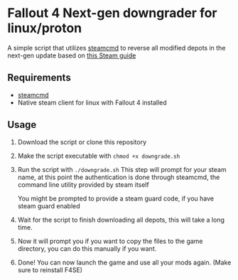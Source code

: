 # Fallout 4 Next-gen downgrader for linux/proton

A simple script that utilizes [steamcmd](https://developer.valvesoftware.com/wiki/SteamCMD) to reverse all modified depots in the next-gen update
based on [this Steam guide](https://steamcommunity.com/sharedfiles/filedetails/?id=3232095313)

## Requirements

- [steamcmd](https://developer.valvesoftware.com/wiki/SteamCMD#Linux)
- Native steam client for linux with Fallout 4 installed

## Usage

1. Download the script or clone this repository
2. Make the script executable with `chmod +x downgrade.sh`
3. Run the script with `./downgrade.sh`
   This step will prompt for your steam name, at this point the authentication is done through steamcmd, the command line utility provided by steam itself

   You might be prompted to provide a steam guard code, if you have steam guard enabled

4. Wait for the script to finish downloading all depots, this will take a long time.
5. Now it will prompt you if you want to copy the files to the game directory, you can do this manually if you want.
6. Done! You can now launch the game and use all your mods again. (Make sure to reinstall F4SE)
